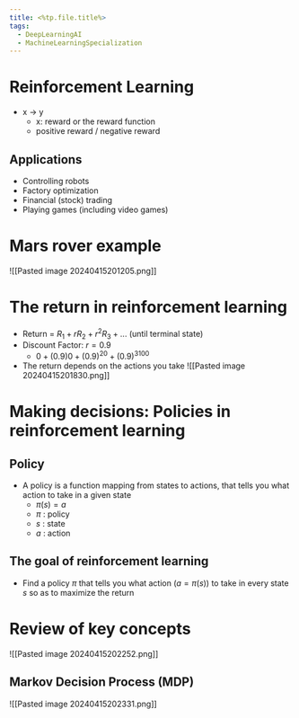 ```yaml
---
title: <%tp.file.title%>
tags:
  - DeepLearningAI
  - MachineLearningSpecialization
---
```

# Reinforcement Learning
* x -> y
	* x: reward or the reward function
	* positive reward / negative reward
## Applications
* Controlling robots
* Factory optimization
* Financial (stock) trading
* Playing games (including video games)
# Mars rover example
![[Pasted image 20240415201205.png]]
# The return in reinforcement learning
* Return = $R_1+rR_2+r^2R_3+...$ (until terminal state)
* Discount Factor: $r = 0.9$
	* $0 + (0.9)0 + (0.9)^20 + (0.9)^3100$
* The return depends on the actions you take
![[Pasted image 20240415201830.png]]
# Making decisions: Policies in reinforcement learning
## Policy
* A policy is a function mapping from states to actions, that tells you what action to take in a given state
	* $\pi(s) = a$
	* $\pi$ : policy
	* $s$ : state
	* $a$ : action
## The goal of reinforcement learning
* Find a policy $\pi$ that tells you what action $(a = \pi(s))$ to take in every state $s$ so as to maximize the return
# Review of key concepts
![[Pasted image 20240415202252.png]]
## Markov Decision Process (MDP)
![[Pasted image 20240415202331.png]]
